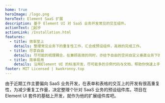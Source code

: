 ```yaml
---
home: true
heroImage: /logo.png
heroText: Element SaaS 扩展
description: 基于 Element UI 对 SaaS 业务开发常见的交互组件。
actionText: 🚀起步
actionLink: /Installation.html
features:
  - title: 效率至上
    details: 整理常见业务下的重复性工作，汇合成预设组件，高效的完成工作。
  - title: 尽享自由
    details: 尽可能的梳理耦合，在兼顾高效的同时，亦给予自由的空间自定义垂直业务下的特殊场景。
  - title: 简单易用
    details: 沿用Element UI 的标准开发，尽可能多的示例代码与文档，帮助你快速上手。
footer: MIT Licensed | kwokronny.top
---
```


由于近期工作主要偏向 SaaS 业务开发，在表单和表格的交互上的开发有很高重复性，为减少重复工作量，决定整理个针对 SaaS 业务的预设组件库。项目在 Element UI 套件的基础上开发，就作为他的扩展组件库吧。

